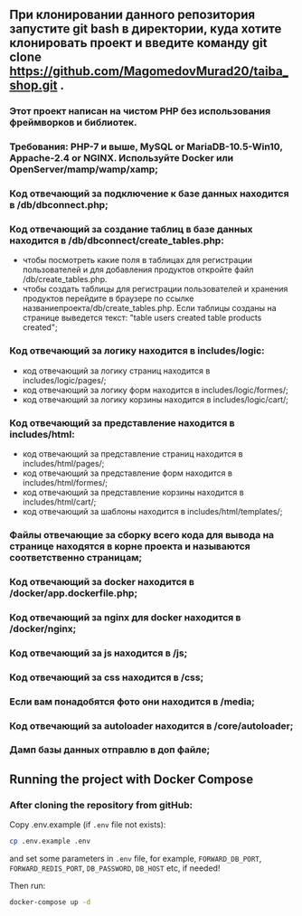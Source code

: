 ## При клонировании данного репозитория запустите git bash в директории, куда хотите клонировать проект и введите команду  git clone https://github.com/MagomedovMurad20/taiba_shop.git .
### Этот проект написан на чистом PHP без использования фреймворков и библиотек. 

### Требования: PHP-7 и выше, MySQL or MariaDB-10.5-Win10, Appache-2.4 or NGINX. Используйте Docker или OpenServer/mamp/wamp/xamp;

### Код отвечающий за подключение к базе данных находится в /db/dbconnect.php;

### Код отвечающий за создание таблиц в базе данных находится в /db/dbconnect/create_tables.php:
- чтобы посмотреть какие поля в таблицах  для регистрации пользователей и для добавления продуктов
откройте файл /db/create_tables.php.
- чтобы создать таблицы для регистрации пользователей и хранения продуктов
перейдите в браузере по ссылке названиепроекта/db/create_tables.php. Если таблицы созданы на странице выведется текст: "table users created
table products created";

### Код отвечающий за логику находится в includes/logic:
- код отвечающий за логику страниц находится в includes/logic/pages/;
- код отвечающий за логику форм находится в includes/logic/formes/;
- код отвечающий за логику корзины находится в includes/logic/cart/;

### Код отвечающий за представление находится в includes/html:
- код отвечающий за представление страниц находится в includes/html/pages/;
- код отвечающий за представление форм находится в includes/html/formes/;
- код отвечающий за представление корзины находится в includes/html/cart/;
- код отвечающий за шаблоны находится в includes/html/templates/;

### Файлы отвечающие за сборку всего кода для вывода на странице находятся в корне проекта и называются соответственно страницам;

### Код отвечающий за docker находится в /docker/app.dockerfile.php;

### Код отвечающий за nginx для docker находится в /docker/nginx;

### Код отвечающий за js находится в /js;

### Код отвечающий за css находится в /css;

### Если вам понадобятся фото они находится в /media;

### Код отвечающий за autoloader находится в /core/autoloader;

### Дамп базы данных отправлю в доп файле;


## Running the project with Docker Compose

### After cloning the repository from gitHub:

Copy .env.example (if `.env` file not exists):

```bash
cp .env.example .env
```

and set some parameters in `.env` file,
for example, `FORWARD_DB_PORT`, `FORWARD_REDIS_PORT`, `DB_PASSWORD`, `DB_HOST` etc,
if needed!

Then run:

```bash
docker-compose up -d
```